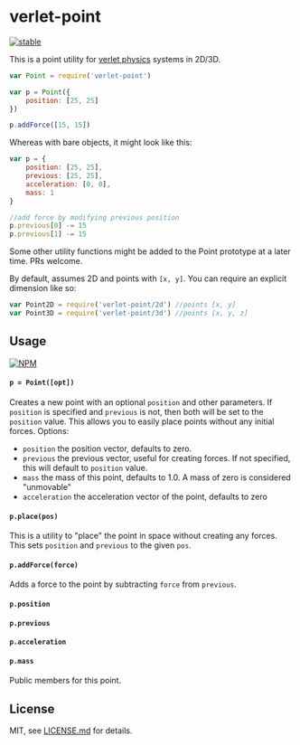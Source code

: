 # verlet-point

[![stable](http://badges.github.io/stability-badges/dist/stable.svg)](http://github.com/badges/stability-badges)

This is a point utility for [verlet physics](https://github.com/mattdesl/verlet-system) systems in 2D/3D. 

```js
var Point = require('verlet-point')

var p = Point({
    position: [25, 25]
})

p.addForce([15, 15])
```

Whereas with bare objects, it might look like this:

```js
var p = {
    position: [25, 25],
    previous: [25, 25],
    acceleration: [0, 0],
    mass: 1
}

//add force by modifying previous position
p.previous[0] -= 15
p.previous[1] -= 15
```

Some other utility functions might be added to the Point prototype at a later time. PRs welcome. 

By default, assumes 2D and points with `[x, y]`. You can require an explicit dimension like so: 

```js
var Point2D = require('verlet-point/2d') //points [x, y]
var Point3D = require('verlet-point/3d') //points [x, y, z]
```

## Usage

[![NPM](https://nodei.co/npm/verlet-point.png)](https://nodei.co/npm/verlet-point/)

#### `p = Point([opt])`

Creates a new point with an optional `position` and other parameters. If `position` is specified and `previous` is not, then both will be set to the `position` value. This allows you to easily place points without any initial forces. Options:

- `position` the position vector, defaults to zero. 
- `previous` the previous vector, useful for creating forces. If not specified, this will default to `position` value.
- `mass` the mass of this point, defaults to 1.0. A mass of zero is considered "unmovable"
- `acceleration` the acceleration vector of the point, defaults to zero

#### `p.place(pos)`

This is a utility to "place" the point in space without creating any forces. This sets `position` and `previous` to the given `pos`. 

#### `p.addForce(force)`

Adds a force to the point by subtracting `force` from `previous`.

#### `p.position`
#### `p.previous`
#### `p.acceleration`
#### `p.mass`

Public members for this point. 

## License

MIT, see [LICENSE.md](http://github.com/mattdesl/verlet-point/blob/master/LICENSE.md) for details.
